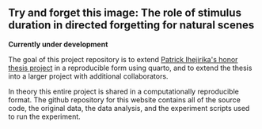 
## Try and forget this image: The role of stimulus duration in directed forgetting for natural scenes

**Currently under development**

The goal of this project repository is to extend [Patrick Ihejirika's honor thesis project](https://crumplab.com/PatrickHonorsThesis/index.html) in a reproducible form using quarto, and to extend the thesis into a larger project with additional collaborators. 

In theory this entire project is shared in a computationally reproducible format. The github repository for this website contains all of the source code, the original data, the data analysis, and the experiment scripts used to run the experiment. 


